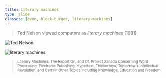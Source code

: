 ```yaml
---
title: Literary machines
type: slide
classes: [even, block-burger, literary-machines]
---
```


> Ted Nelson viewed computers as *literary machines* (1981)

![Ted Nelson](https://upload.wikimedia.org/wikipedia/commons/e/e5/Ted_Nelson_cropped.jpg)

![literary machines](https://upload.wikimedia.org/wikipedia/en/8/86/Literary_Machines.png)

> <small>Literary Machines: The Report On, and Of, Project Xanadu Concerning Word Processing, Electronic Publishing, Hypertext, Thinkertoys, Tomorrow's Intellectual Revolution, and Certain Other Topics Including Knowledge, Education and Freedom</small>